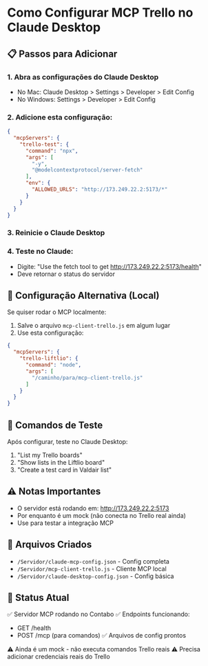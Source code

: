 # Como Configurar MCP Trello no Claude Desktop

## 📋 Passos para Adicionar

### 1. Abra as configurações do Claude Desktop
- No Mac: Claude Desktop > Settings > Developer > Edit Config
- No Windows: Settings > Developer > Edit Config

### 2. Adicione esta configuração:

```json
{
  "mcpServers": {
    "trello-test": {
      "command": "npx",
      "args": [
        "-y",
        "@modelcontextprotocol/server-fetch"
      ],
      "env": {
        "ALLOWED_URLS": "http://173.249.22.2:5173/*"
      }
    }
  }
}
```

### 3. Reinicie o Claude Desktop

### 4. Teste no Claude:
- Digite: "Use the fetch tool to get http://173.249.22.2:5173/health"
- Deve retornar o status do servidor

## 🔧 Configuração Alternativa (Local)

Se quiser rodar o MCP localmente:

1. Salve o arquivo `mcp-client-trello.js` em algum lugar
2. Use esta configuração:

```json
{
  "mcpServers": {
    "trello-liftlio": {
      "command": "node",
      "args": [
        "/caminho/para/mcp-client-trello.js"
      ]
    }
  }
}
```

## 🧪 Comandos de Teste

Após configurar, teste no Claude Desktop:

1. "List my Trello boards"
2. "Show lists in the Liftlio board"
3. "Create a test card in Valdair list"

## ⚠️ Notas Importantes

- O servidor está rodando em: http://173.249.22.2:5173
- Por enquanto é um mock (não conecta no Trello real ainda)
- Use para testar a integração MCP

## 📁 Arquivos Criados

- `/Servidor/claude-mcp-config.json` - Config completa
- `/Servidor/mcp-client-trello.js` - Cliente MCP local
- `/Servidor/claude-desktop-config.json` - Config básica

## 🚀 Status Atual

✅ Servidor MCP rodando no Contabo
✅ Endpoints funcionando:
  - GET /health
  - POST /mcp (para comandos)
✅ Arquivos de config prontos

⚠️ Ainda é um mock - não executa comandos Trello reais
⚠️ Precisa adicionar credenciais reais do Trello